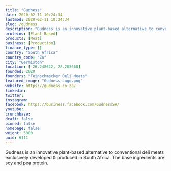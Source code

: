 ```yaml
---
title: "Gudness"
date: 2020-02-11 10:24:34
lastmod: 2020-02-11 10:24:34
slug: /gudness
description: "Gudness is an innovative plant-based alternative to conventional deli meats exclusively developed & produced in South Africa. The base ingredients are soy and pea protein."
proteins: [Plant-Based]
products: [Meat]
business: [Production]
finance_type: []
country: "South Africa"
country_code: "ZA"
city: "Germiston"
location: [-26.248622, 28.203668]
founded: 2020
founders: "Feinschmecker Deli Meats"
featured_image: "Gudness-Logo.png"
website: https://gudness.co.za/
linkedin: 
twitter: 
instagram: 
facebook: https://business.facebook.com/GudnessSA/
youtube: 
crunchbase: 
draft: false
pinned: false
homepage: false
weight: 5000
uuid: 6111
---
```

Gudness is an innovative plant-based alternative to conventional deli meats exclusively developed & produced in South Africa. The base ingredients are soy and pea protein.
